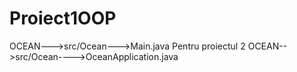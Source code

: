 # Proiect1OOP
OCEAN--->src/Ocean--->Main.java
Pentru proiectul 2 OCEAN-->src/Ocean---->OceanApplication.java
